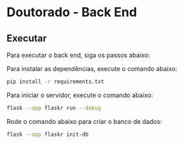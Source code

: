 # Doutorado - Back End

## Executar

Para executar o back end, siga os passos abaixo:

Para instalar as dependências, execute o comando abaixo:

```bash
pip install -r requirements.txt
```

Para iniciar o servidor, execute o comando abaixo:

```bash
flask --app flaskr run --debug
```

Rode o comando abaixo para criar o banco de dados:

```bash
flask --app flaskr init-db
```